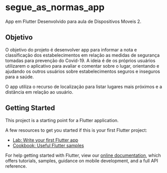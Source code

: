 # segue_as_normas_app

App em Flutter Desenvolvido para aula de Dispositivos Moveis 2.

## Objetivo

O objetivo do projeto é desenvolver app para informar a nota e classificação dos estabelecimentos em relação as medidas de segurança tomadas para prevenção do Covid-19.
A ideia é de os próprios usuários utilizarem o aplicativo para avaliar e comentar sobre o lugar, orientando e ajudando os outros usuários sobre estabelecimentos seguros e inseguros para a saúde.

O app utiliza o recurso de localização para listar lugares mais próximos e a distância em relação ao usuário.

## Getting Started

This project is a starting point for a Flutter application.

A few resources to get you started if this is your first Flutter project:

- [Lab: Write your first Flutter app](https://flutter.dev/docs/get-started/codelab)
- [Cookbook: Useful Flutter samples](https://flutter.dev/docs/cookbook)

For help getting started with Flutter, view our
[online documentation](https://flutter.dev/docs), which offers tutorials,
samples, guidance on mobile development, and a full API reference.
